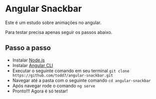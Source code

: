 # Angular Snackbar

Este é um estudo sobre animações no angular.

Para testar precisa apenas seguir os passos abaixo.

## Passo a passo
- Instalar [Node.js]([https://nodejs.org/en/](https://nodejs.org/en/))
- Instalar [Angular CLI]([https://cli.angular.io/](https://cli.angular.io/))
- Executar o seguinte comando em seu terminal
	`git clone https://github.com/todd7/angular-snackbar.git`
- Navegar até a pasta com o seguinte comando
	`cd angular-snackbar`
- Após navegar rode o  comando
	`ng serve`
- Pronto!!! Agora é só testar! 